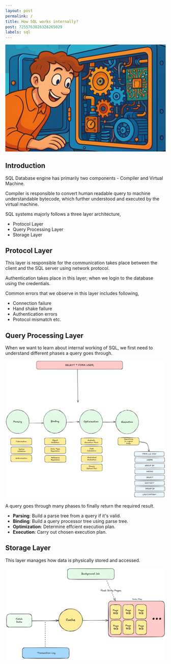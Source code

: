 ```yaml
---
layout: post
permalink: /
title: How SQL works internally?
post: 7255763826326265029
labels: sql
---
```


![](./images/cover.png)

## Introduction
SQL Database engine has primarily two components - Compiler and Virtual Machine.

Compiler is responsible to convert human readable query to machine understandable bytecode, which further understood and executed by the virtual machine.

SQL systems majorly follows a three layer architecture,
- Protocol Layer
- Query Processing Layer
- Storage Layer


## Protocol Layer
This layer is responsible for the communication takes place between the client and the SQL server using network protocol.

Authentication takes place in this layer; when we login to the database using the credentials.

Common errors that we observe in this layer includes following,
- Connection failure
- Hand shake failure
- Authentication errors
- Protocol mismatch etc.

## Query Processing Layer
When we want to learn about internal working of SQL, we first need to understand different phases a query goes through.


![](./images/phases.png)

A query goes through many phases to finally return the required result.

- **Parsing**: Build a parse tree from a query if it's valid.
- **Binding**: Build a query processor tree using parse tree.
- **Optimization**: Determine effcient execution plan.
- **Execution**: Carry out chosen execution plan.

## Storage Layer
This layer manages how data is physically stored and accessed.

![](./images/storage.png)